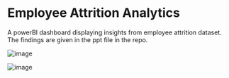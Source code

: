# Employee Attrition Analytics
A powerBI dashboard displaying insights from employee attrition dataset. The findings are given in the ppt file in the repo.


![image](https://user-images.githubusercontent.com/124843017/236798164-80aaabd8-5b62-458a-92cb-f8686ac9bdc4.png)


![image](https://user-images.githubusercontent.com/124843017/236798258-44b90d47-9ed0-41aa-8fe8-50a547ae988d.png)
